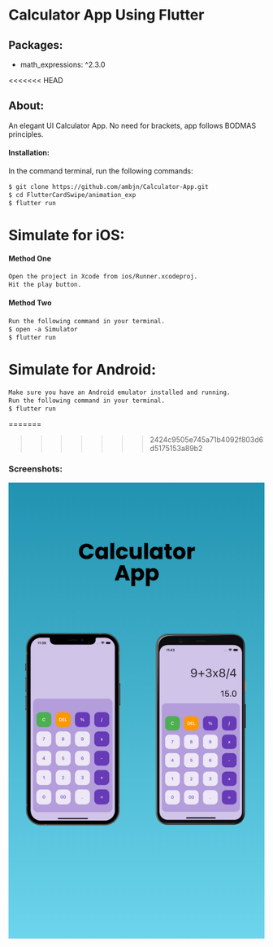 # Calculator App Using Flutter

## Packages:

<ul>
<li> math_expressions: ^2.3.0</li>
</ul>

<<<<<<< HEAD
## About:

An elegant UI Calculator App.
No need for brackets, app follows BODMAS principles.

#### Installation:

In the command terminal, run the following commands:

    $ git clone https://github.com/ambjn/Calculator-App.git
    $ cd FlutterCardSwipe/animation_exp
    $ flutter run

# Simulate for iOS:

#### Method One

    Open the project in Xcode from ios/Runner.xcodeproj.
    Hit the play button.

#### Method Two

    Run the following command in your terminal.
    $ open -a Simulator
    $ flutter run

# Simulate for Android:

    Make sure you have an Android emulator installed and running.
    Run the following command in your terminal.
    $ flutter run

=======
>>>>>>> 2424c9505e745a71b4092f803d6d5175153a89b2
### Screenshots:

<center> <img src = screenshot/1.png alt='screenshot-of-app'>
</center>
